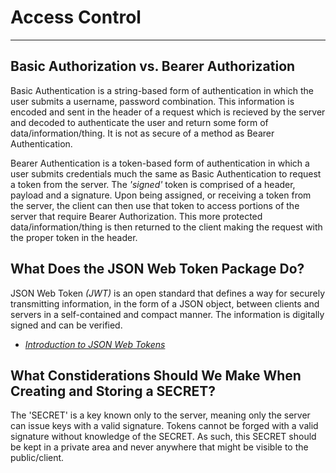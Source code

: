 # Access Control
---

## Basic Authorization vs. Bearer Authorization

Basic Authentication is a string-based form of authentication in which the user submits a username, password combination. This information is encoded and sent in the header of a request which is recieved by the server and decoded to authenticate the user and return some form of data/information/thing. It is not as secure of a method as Bearer Authentication. 

Bearer Authentication is a token-based form of authentication in which a user submits credentials much the same as Basic Authentication to request a token from the server. The *'signed'* token is comprised of a header, payload and a signature. Upon being assigned, or receiving a token from the server, the client can then use that token to access portions of the server that require Bearer Authorization. This more protected data/information/thing is then returned to the client making the request with the proper token in the header. 

## What Does the JSON Web Token Package Do?

JSON Web Token *(JWT)* is an open standard that defines a way for securely transmitting information, in the form of a JSON object, between clients and servers in a self-contained and compact manner. The information is digitally signed and can be verified.

- [*Introduction to JSON Web Tokens*](https://jwt.io/introduction)

## What Constiderations Should We Make When Creating and Storing a SECRET?

The 'SECRET' is a key known only to the server, meaning only the server can issue keys with a valid signature. Tokens cannot be forged with a valid signature without knowledge of the SECRET. As such, this SECRET should be kept in a private area and never anywhere that might be visible to the public/client.




